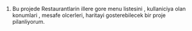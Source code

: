 1. Bu projede Restaurantlarin illere gore menu listesini , kullaniciya olan konumlari , mesafe olcerleri,
   haritayi gosterebilecek bir proje pilanliyorum.
